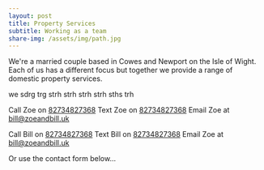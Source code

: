 ```yaml
---
layout: post
title: Property Services
subtitle: Working as a team
share-img: /assets/img/path.jpg
---
```


We're a married couple based in Cowes and Newport on the Isle of Wight. Each of us has a different focus but together we provide a range of domestic property services.


we sdrg trg strh strh strh strh sths trh

Call Zoe on <a href="tel:+1234567890">82734827368</a>
Text Zoe on <a href="sms:+1234567890">82734827368</a>
Email Zoe at <a href="mailto:bill@zoeandbill.uk">bill@zoeandbill.uk</a>

Call Bill on <a href="tel:+1234567890">82734827368</a>
Text Bill on <a href="sms:+1234567890">82734827368</a>
Email Zoe at <a href="mailto:bill@zoeandbill.uk">bill@zoeandbill.uk</a>

Or use the contact form below...
